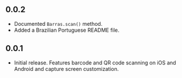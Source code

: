 ## 0.0.2

* Documented `Barras.scan()` method.
* Added a Brazilian Portuguese README file.

## 0.0.1

* Initial release. Features barcode and QR code scanning on iOS and Android and capture screen customization.
